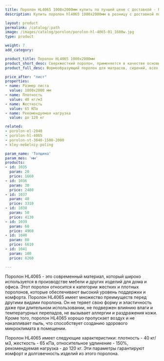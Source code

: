 ```yaml
---
title: Поролон HL4065 1000х2000мм купить по лучшей цене с доставкой - Поролоныч
description: Купить поролон hl4065 1000х2000мм в розницу с доставкой по Москве в интернет-магазине Поролоныча.

layout: product
permalink: /catalog/:path
image: /images/catalog/porolon/porolon-hl-4065-01_1600w.jpg
type: product

weight: 7
add_category: 

product_title: Поролон HL4065 1000х2000мм
product_short_desc: Сверхжесткий поролон, применяется в качестве основы для матрасов, сидений диванов и т.д.
product_full_desc: Формообразующий поролон для матрасов, сидений, всех элементов диванов и т.д. Рекомендуется использовать в качестве основного (несущего) слоя матрасов и диванов в комбинации со смягчающим слоем из поролона другой марки. Отличается долговечностью и комфортностью.

price_after: "лист"
properties:
- name: Размер листа
  value: 1000х2000 мм
- name: Плотность
  value: 40 кг/м3
- name: Жесткость
  value: 65 КПа
- name: Рекомендуемая нагрузка
  value: до 120 кг

related:
- porolon-el-2040
- porolon-hl-4065
- porolon-st-3040-1500-2000
- kley-mebelniy-poling

param_name: 'Толщина'
param_mes: 'мм'
products:
- id: 1035
  param: 20
  price: 1660
- id: 1036
  param: 30
  price: 2480
- id: 1037
  param: 40
  price: 3310
- id: 1038
  param: 50
  price: 4130
- id: 1039
  param: 60
  price: 4960
- id: 1040
  param: 80
  price: 6610
- id: 1041
  param: 100
  price: 8260

---
```

Поролон HL4065 - это современный материал, который широко используется в производстве мебели и других изделий для дома и офиса. Этот поролон относится к категории жестких и плотных поролонов, которые обеспечивают высокий уровень поддержки и комфорта. Поролон HL4065 имеет множество преимуществ перед другими видами поролона. Он не теряет свою форму и эластичность даже при длительном использовании, не подвержен влиянию влаги и температурных перепадов, не вызывает аллергии и раздражения кожи. Кроме того, поролон HL4065 хорошо пропускает воздух и не накапливает пыль, что способствует созданию здорового микроклимата в помещении.

Поролон HL4065 имеет следующие характеристики: плотность - 40 кг/м3, жесткость - 65 кПа, относительное удлинение - 150%, рекомендуемая нагрузка - до 120 кг. Эти параметры гарантируют комфорт и долговечность изделий из этого поролона.

